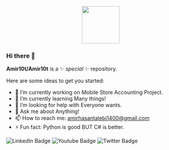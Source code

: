 <div id="header" align="center">
  <img src="https://media.giphy.com/media/M9gbBd9nbDrOTu1Mqx/giphy.gif" width="100"/>
</div>

### Hi there 👋

**Amir10t/Amir10t** is a ✨ _special_ ✨ repository.

Here are some ideas to get you started:

- 🔭 I’m currently working on Mobile Store Accounting Project.
- 🌱 I’m currently learning Many things!
- 🤔 I’m looking for help with Everyone wants.
- 💬 Ask me about Anything!
- 📫 How to reach me: amirhasantalebi1400@gmail.com
- ⚡ Fun fact: Python is good BUT C# is better.

<div id="badges">
  <img src="https://img.shields.io/badge/LinkedIn-blue?style=for-the-badge&logo=linkedin&logoColor=white" alt="LinkedIn Badge"/>
  <img src="https://img.shields.io/badge/YouTube-red?style=for-the-badge&logo=youtube&logoColor=white" alt="Youtube Badge"/>
  <img src="https://img.shields.io/badge/Twitter-blue?style=for-the-badge&logo=twitter&logoColor=white" alt="Twitter Badge"/>
</div>
